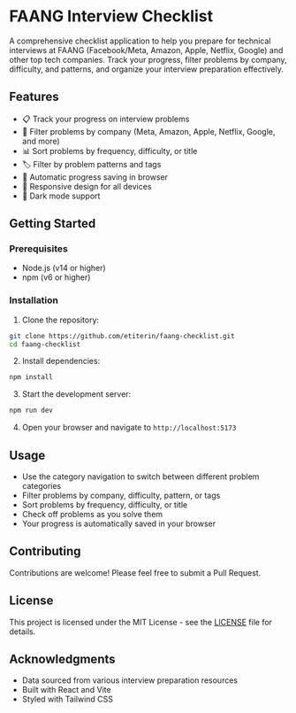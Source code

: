 # FAANG Interview Checklist

A comprehensive checklist application to help you prepare for technical interviews at FAANG (Facebook/Meta, Amazon, Apple, Netflix, Google) and other top tech companies. Track your progress, filter problems by company, difficulty, and patterns, and organize your interview preparation effectively.

## Features

- 📋 Track your progress on interview problems
- 🏢 Filter problems by company (Meta, Amazon, Apple, Netflix, Google, and more)
- 📊 Sort problems by frequency, difficulty, or title
- 🏷️ Filter by problem patterns and tags
- 💾 Automatic progress saving in browser
- 📱 Responsive design for all devices
- 🌙 Dark mode support

## Getting Started

### Prerequisites

- Node.js (v14 or higher)
- npm (v6 or higher)

### Installation

1. Clone the repository:
```bash
git clone https://github.com/etiterin/faang-checklist.git
cd faang-checklist
```

2. Install dependencies:
```bash
npm install
```

3. Start the development server:
```bash
npm run dev
```

4. Open your browser and navigate to `http://localhost:5173`

## Usage

- Use the category navigation to switch between different problem categories
- Filter problems by company, difficulty, pattern, or tags
- Sort problems by frequency, difficulty, or title
- Check off problems as you solve them
- Your progress is automatically saved in your browser

## Contributing

Contributions are welcome! Please feel free to submit a Pull Request.

## License

This project is licensed under the MIT License - see the [LICENSE](LICENSE) file for details.

## Acknowledgments

- Data sourced from various interview preparation resources
- Built with React and Vite
- Styled with Tailwind CSS
